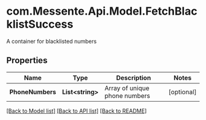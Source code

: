 # com.Messente.Api.Model.FetchBlacklistSuccess
A container for blacklisted numbers

## Properties

Name | Type | Description | Notes
------------ | ------------- | ------------- | -------------
**PhoneNumbers** | **List&lt;string&gt;** | Array of unique phone numbers | [optional] 

[[Back to Model list]](../README.md#documentation-for-models) [[Back to API list]](../README.md#documentation-for-api-endpoints) [[Back to README]](../README.md)


